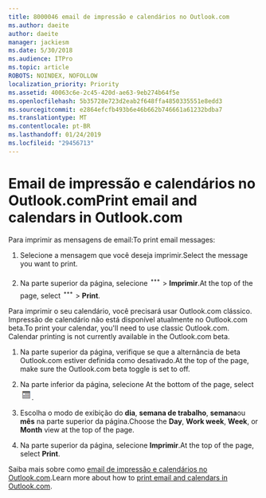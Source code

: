 ```yaml
---
title: 8000046 email de impressão e calendários no Outlook.com
ms.author: daeite
author: daeite
manager: jackiesm
ms.date: 5/30/2018
ms.audience: ITPro
ms.topic: article
ROBOTS: NOINDEX, NOFOLLOW
localization_priority: Priority
ms.assetid: 40063c6e-2c45-420d-ae63-9eb274b64f5e
ms.openlocfilehash: 5b35728e723d2eab2f648ffa4850335551e8edd3
ms.sourcegitcommit: e2864efcfb493b6e46b662b746661a61232bdba7
ms.translationtype: MT
ms.contentlocale: pt-BR
ms.lasthandoff: 01/24/2019
ms.locfileid: "29456713"
---
```

# <a name="print-email-and-calendars-in-outlookcom"></a><span data-ttu-id="ac106-102">Email de impressão e calendários no Outlook.com</span><span class="sxs-lookup"><span data-stu-id="ac106-102">Print email and calendars in Outlook.com</span></span>

<span data-ttu-id="ac106-103">Para imprimir as mensagens de email:</span><span class="sxs-lookup"><span data-stu-id="ac106-103">To print email messages:</span></span>
  
1. <span data-ttu-id="ac106-104">Selecione a mensagem que você deseja imprimir.</span><span class="sxs-lookup"><span data-stu-id="ac106-104">Select the message you want to print.</span></span>
    
2. <span data-ttu-id="ac106-105">Na parte superior da página, selecione ![ações mais](media/64993e8a-4a62-43b1-aa05-90f5ad4cba54.png) \> **Imprimir**.</span><span class="sxs-lookup"><span data-stu-id="ac106-105">At the top of the page, select ![More actions](media/64993e8a-4a62-43b1-aa05-90f5ad4cba54.png) \> **Print**.</span></span> 
    
<span data-ttu-id="ac106-p101">Para imprimir o seu calendário, você precisará usar Outlook.com clássico. Impressão de calendário não está disponível atualmente no Outlook.com beta.</span><span class="sxs-lookup"><span data-stu-id="ac106-p101">To print your calendar, you'll need to use classic Outlook.com. Calendar printing is not currently available in the Outlook.com beta.</span></span>
  
1. <span data-ttu-id="ac106-108">Na parte superior da página, verifique se que a alternância de beta Outlook.com estiver definida como desativado.</span><span class="sxs-lookup"><span data-stu-id="ac106-108">At the top of the page, make sure the Outlook.com beta toggle is set to off.</span></span>
    
2. <span data-ttu-id="ac106-109">Na parte inferior da página, selecione </span><span class="sxs-lookup"><span data-stu-id="ac106-109">At the bottom of the page, select</span></span> ![Calendário](media/9e1a821a-c32e-4851-a866-342a39ffdca0.png)<span data-ttu-id="ac106-111">.</span><span class="sxs-lookup"><span data-stu-id="ac106-111"></span></span>
    
3. <span data-ttu-id="ac106-112">Escolha o modo de exibição do **dia**, **semana de trabalho**, **semana**ou **mês** na parte superior da página.</span><span class="sxs-lookup"><span data-stu-id="ac106-112">Choose the **Day**, **Work week**, **Week**, or **Month** view at the top of the page.</span></span> 
    
4. <span data-ttu-id="ac106-113">Na parte superior da página, selecione **Imprimir**.</span><span class="sxs-lookup"><span data-stu-id="ac106-113">At the top of the page, select **Print**.</span></span> 
    
<span data-ttu-id="ac106-114">Saiba mais sobre como [email de impressão e calendários no Outlook.com](https://go.microsoft.com/fwlink/p/?linkid=2001208&amp;clcid=0x409).</span><span class="sxs-lookup"><span data-stu-id="ac106-114">Learn more about how to [print email and calendars in Outlook.com](https://go.microsoft.com/fwlink/p/?linkid=2001208&amp;clcid=0x409).</span></span>
  

